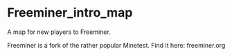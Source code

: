 Freeminer_intro_map
===================

A map for new players to Freeminer.

Freeminer is a fork of the rather popular Minetest. Find it here: freeminer.org
